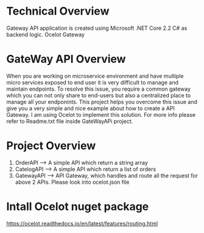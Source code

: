 # Technical Overview
Gateway API application is created using Microsoft .NET Core 2.2 C# as backend logic.
Ocelot Gateway

# GateWay API Overview 
When you are working on microservice environment and have multiple micro services exposed to end user it is very difficult to manage and maintain endpoints. To resolve this issue, you require a common gateway which you can not only share to end-users but also a centralized place to manage all your endponints. This project helps you overcome this issue and give you a very simple and nice example about how to create a API Gateway. 
I am using Ocelot to implement this solution. For more info please refer to Readme.txt file inside GateWayAPi project.

# Project Overview
1) OrderAPI --> A simple API which return a string array
2) CatelogAPI --> A simple API which return a list of orders
3) GatewayAPI --> API Gateway, which handles and route all the request for above 2 APIs. Please look into ocelot.json file

# Intall Ocelot nuget package
https://ocelot.readthedocs.io/en/latest/features/routing.html
